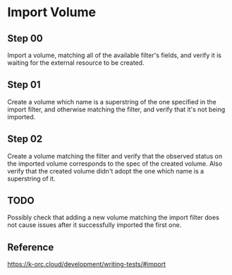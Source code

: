 # Import Volume

## Step 00

Import a volume, matching all of the available filter's fields, and verify it is waiting for the external resource to be created.

## Step 01

Create a volume which name is a superstring of the one specified in the import filter, and otherwise matching the filter, and verify that it's not being imported.

## Step 02

Create a volume matching the filter and verify that the observed status on the imported volume corresponds to the spec of the created volume.
Also verify that the created volume didn't adopt the one which name is a superstring of it.

## TODO

Possibly check that adding a new volume matching the import filter does not cause issues after it successfully imported the first one.

## Reference

https://k-orc.cloud/development/writing-tests/#import

